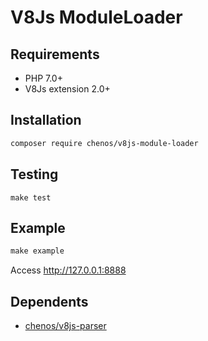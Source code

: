 # V8Js ModuleLoader

## Requirements

- PHP 7.0+
- V8Js extension 2.0+

## Installation

```sh
composer require chenos/v8js-module-loader
```

## Testing

```
make test
```

## Example

```php
make example
```

Access http://127.0.0.1:8888

## Dependents

- [chenos/v8js-parser](https://github.com/chenos/v8js-parser)

